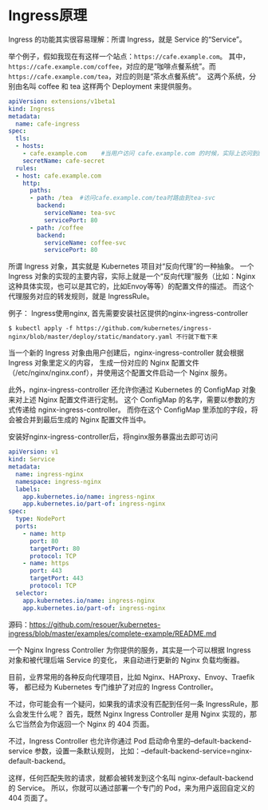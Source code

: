 # Ingress原理
Ingress 的功能其实很容易理解：所谓 Ingress，就是 Service 的“Service”。

举个例子，假如我现在有这样一个站点：`https://cafe.example.com`。
其中，`https://cafe.example.com/coffee`，对应的是“咖啡点餐系统”。而`https://cafe.example.com/tea`，对应的则是“茶水点餐系统”。
这两个系统，分别由名叫 coffee 和 tea 这样两个 Deployment 来提供服务。
```yaml
apiVersion: extensions/v1beta1
kind: Ingress
metadata:
  name: cafe-ingress
spec:
  tls:
  - hosts:
    - cafe.example.com    #当用户访问 cafe.example.com 的时候，实际上访问到的是这个Ingress
    secretName: cafe-secret
  rules:
  - host: cafe.example.com
    http:
      paths:
      - path: /tea  #访问cafe.example.com/tea时路由到tea-svc
        backend:
          serviceName: tea-svc
          servicePort: 80
      - path: /coffee
        backend:
          serviceName: coffee-svc
          servicePort: 80
```
所谓 Ingress 对象，其实就是 Kubernetes 项目对“反向代理”的一种抽象。
一个 Ingress 对象的实现的主要内容，实际上就是一个“反向代理”服务（比如：Nginx这种具体实现，也可以是其它的，比如Envoy等等）的配置文件的描述。
而这个代理服务对应的转发规则，就是 IngressRule。

例子：
Ingress使用nginx, 首先需要安装社区提供的nginx-ingress-controller
```
$ kubectl apply -f https://github.com/kubernetes/ingress-nginx/blob/master/deploy/static/mandatory.yaml 不行就下载下来
```
当一个新的 Ingress 对象由用户创建后，nginx-ingress-controller 就会根据 Ingress 对象里定义的内容，
生成一份对应的 Nginx 配置文件（/etc/nginx/nginx.conf），并使用这个配置文件启动一个 Nginx 服务。
 
此外，nginx-ingress-controller 还允许你通过 Kubernetes 的 ConfigMap 对象来对上述 Nginx 配置文件进行定制。
这个 ConfigMap 的名字，需要以参数的方式传递给 nginx-ingress-controller。
而你在这个 ConfigMap 里添加的字段，将会被合并到最后生成的 Nginx 配置文件当中。

安装好nginx-ingress-controller后，将nginx服务暴露出去即可访问
```yaml
apiVersion: v1
kind: Service
metadata:
  name: ingress-nginx
  namespace: ingress-nginx
  labels:
    app.kubernetes.io/name: ingress-nginx
    app.kubernetes.io/part-of: ingress-nginx
spec:
  type: NodePort
  ports:
    - name: http
      port: 80
      targetPort: 80
      protocol: TCP
    - name: https
      port: 443
      targetPort: 443
      protocol: TCP
  selector:
    app.kubernetes.io/name: ingress-nginx
    app.kubernetes.io/part-of: ingress-nginx
```
源码：https://github.com/resouer/kubernetes-ingress/blob/master/examples/complete-example/README.md

一个 Nginx Ingress Controller 为你提供的服务，其实是一个可以根据 Ingress 对象和被代理后端 Service 的变化，
来自动进行更新的 Nginx 负载均衡器。

目前，业界常用的各种反向代理项目，比如 Nginx、HAProxy、Envoy、Traefik 等，
都已经为 Kubernetes 专门维护了对应的 Ingress Controller。


不过，你可能会有一个疑问，如果我的请求没有匹配到任何一条 IngressRule，那么会发生什么呢？
首先，既然 Nginx Ingress Controller 是用 Nginx 实现的，那么它当然会为你返回一个 Nginx 的 404 页面。

不过，Ingress Controller 也允许你通过 Pod 启动命令里的–default-backend-service 参数，设置一条默认规则，
比如：–default-backend-service=nginx-default-backend。

这样，任何匹配失败的请求，就都会被转发到这个名叫 nginx-default-backend 的 Service。
所以，你就可以通过部署一个专门的 Pod，来为用户返回自定义的 404 页面了。